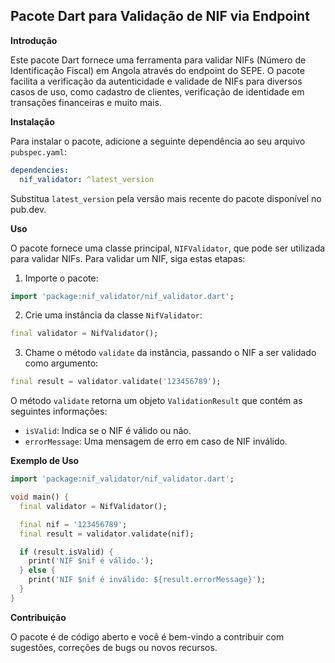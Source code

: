 ## Pacote Dart para Validação de NIF via Endpoint 

**Introdução**

Este pacote Dart fornece uma ferramenta para validar NIFs (Número de Identificação Fiscal) em Angola através do endpoint do SEPE. O pacote facilita a verificação da autenticidade e validade de NIFs para diversos casos de uso, como cadastro de clientes, verificação de identidade em transações financeiras e muito mais.

**Instalação**

Para instalar o pacote, adicione a seguinte dependência ao seu arquivo `pubspec.yaml`:

```yaml
dependencies:
  nif_validator: ^latest_version
```

Substitua `latest_version` pela versão mais recente do pacote disponível no pub.dev.

**Uso**

O pacote fornece uma classe principal, `NIFValidator`, que pode ser utilizada para validar NIFs. Para validar um NIF, siga estas etapas:

1. Importe o pacote:

```dart
import 'package:nif_validator/nif_validator.dart';
```

2. Crie uma instância da classe `NifValidator`:

```dart
final validator = NifValidator();
```

3. Chame o método `validate` da instância, passando o NIF a ser validado como argumento:

```dart
final result = validator.validate('123456789');
```

O método `validate` retorna um objeto `ValidationResult` que contém as seguintes informações:

* `isValid`: Indica se o NIF é válido ou não.
* `errorMessage`: Uma mensagem de erro em caso de NIF inválido.

**Exemplo de Uso**

```dart
import 'package:nif_validator/nif_validator.dart';

void main() {
  final validator = NifValidator();

  final nif = '123456789';
  final result = validator.validate(nif);

  if (result.isValid) {
    print('NIF $nif é válido.');
  } else {
    print('NIF $nif é inválido: ${result.errorMessage}');
  }
}
```
**Contribuição**

O pacote é de código aberto e você é bem-vindo a contribuir com sugestões, correções de bugs ou novos recursos.
